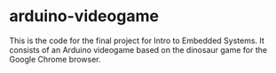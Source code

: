 # arduino-videogame
This is the code for the final project for Intro to Embedded Systems. It consists of an Arduino videogame based on the dinosaur game for the Google Chrome browser.
